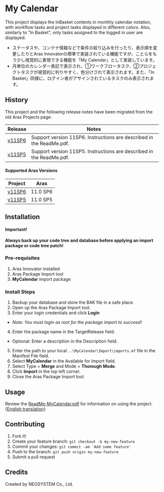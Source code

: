 # My Calendar

This project displays the InBasket contents in monthly calendar notation, with workflow tasks and project tasks displayed in different colors. Also, similarly to "In Basket", only tasks assigned to the logged in user are displayed.

* ステータスや、コンテナ情報などで条件の絞り込みを行ったり、表示順を変更したりとAras Innovatorの標準で実装されている機能ですが、ことらをもう少し視覚的に表現できる機能を「My Calendar」として実装しています。
* 月単位のカレンダー表記で表示され、①ワークフロータスク、②プロジェクトタスクが視覚的に判りやすく、色分けされて表示されます。また、「In Basket」同様に、ログイン者がアサインされているタスクのみ表示されます。

## History

This project and the following release notes have been migrated from the old Aras Projects page.

Release | Notes
--------|--------
[v11SP6](https://github.com/ArasLabs/my-calendar/releases/tag/v11SP6) | Support version 11SP6. Instructions are described in the ReadMe.pdf.
[v11SP5](https://github.com/ArasLabs/my-calendar/releases/tag/v11SP5) | Support version 11SP5. Instructions are described in the ReadMe.pdf.

#### Supported Aras Versions

Project | Aras
--------|------
[v11SP6](https://github.com/ArasLabs/my-calendar/releases/tag/v11SP6) | 11.0 SP6
[v11SP5](https://github.com/ArasLabs/my-calendar/releases/tag/v11SP5) | 11.0 SP5

## Installation

#### Important!
**Always back up your code tree and database before applying an import package or code tree patch!**

### Pre-requisites

1. Aras Innovator installed
2. Aras Package Import tool
3. **MyCalendar** import package

### Install Steps

1. Backup your database and store the BAK file in a safe place.
2. Open up the Aras Package Import tool.
3. Enter your login credentials and click **Login**
  * _Note: You must login as root for the package import to succeed!_
4. Enter the package name in the TargetRelease field.
  * Optional: Enter a description in the Description field.
5. Enter the path to your local `..\MyCalendar\Import\imports.mf` file in the Manifest File field.
6. Select **MyCalendar** in the Available for Import field.
7. Select Type = **Merge** and Mode = **Thorough Mode**.
8. Click **Import** in the top left corner.
9. Close the Aras Package Import tool.

## Usage

Review the [ReadMe-MyCalendar.pdf](./Documentation/ReadMe-MyCalendar.pdf) for information on using the project. {[English translation](./Documentation/ReadMe-MyCalendar-English.docx)}

## Contributing

1. Fork it!
2. Create your feature branch: `git checkout -b my-new-feature`
3. Commit your changes: `git commit -am 'Add some feature'`
4. Push to the branch: `git push origin my-new-feature`
5. Submit a pull request

## Credits

Created by NEOSYSTEM Co., Ltd.
